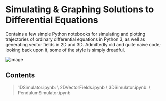 # Simulating & Graphing Solutions to Differential Equations
Contains a few simple Python notebooks for simulating and plotting trajectories of ordinary differential equations in Python 3, as well as generating vector fields in 2D and 3D. Admittedly old and quite naive code; looking back upon it, some of the style is simply dreadful. 

![image](https://upload.wikimedia.org/wikipedia/commons/thumb/c/cd/Elmer-pump-heatequation.png/350px-Elmer-pump-heatequation.png)

## Contents 
> 1DSimulator.ipynb:  \ 
> 2DVectorFields.ipynb \ 
> 3DSimulator.ipynb:  \ 
> PendulumSimulator.ipynb

<!---
1DSimulator.ipynb
2DVectorFields.ipynb
3DSimulator.ipynb
PendulumSimulator.ipynb
--->
